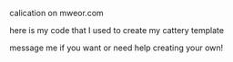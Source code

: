 calication on mweor.com

here is my code that I used to create my cattery template

message me if you want or need help creating your own!
